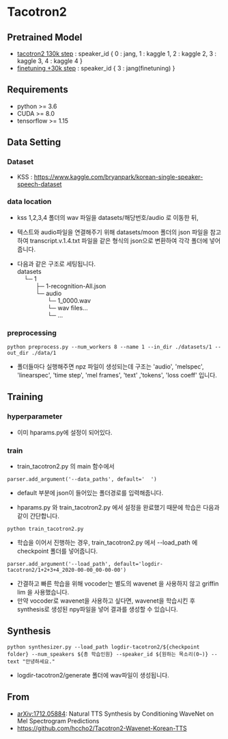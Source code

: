 # Tacotron2

## Pretrained Model

- [tacotron2 130k step](https://drive.google.com/drive/folders/14Lfji2U7UG0NsSyvaYvTlKKsr0L19gTi?usp=sharing) : speaker_id { 0 : jang, 1 : kaggle 1, 2 : kaggle 2, 3 : kaggle 3, 4 : kaggle 4 }
- [finetuning +30k step](https://drive.google.com/drive/folders/1ox_OqQdXc2vtvWbub70fn_dtqP4Cb6Kw?usp=sharing) : speaker_id { 3 : jang(finetuning) }

## Requirements

- python >= 3.6
- CUDA >= 8.0
- tensorflow >= 1.15


## Data Setting
### Dataset
- KSS : https://www.kaggle.com/bryanpark/korean-single-speaker-speech-dataset

### data location
- kss 1,2,3,4 폴더의 wav 파일을 datasets/해당번호/audio 로 이동한 뒤, 
- 텍스트와 audio파일을 연결해주기 위해 datasets/moon 폴더의 json 파일을 참고하여 transcript.v.1.4.txt 파일을 같은 형식의 json으로 변환하여 각각 폴더에 넣어줍니다.

- 다음과 같은 구조로 세팅됩니다.  
datasets  
&nbsp;&nbsp;&nbsp;&nbsp;└─ 1  
&nbsp;&nbsp;&nbsp;&nbsp;&nbsp;&nbsp;&nbsp;&nbsp;&nbsp;&nbsp;&nbsp;├─ 1-recognition-All.json  
&nbsp;&nbsp;&nbsp;&nbsp;&nbsp;&nbsp;&nbsp;&nbsp;&nbsp;&nbsp;&nbsp;└─ audio  
&nbsp;&nbsp;&nbsp;&nbsp;&nbsp;&nbsp;&nbsp;&nbsp;&nbsp;&nbsp;&nbsp;&nbsp;&nbsp;&nbsp;&nbsp;&nbsp;&nbsp;&nbsp;└─ 1_0000.wav  
&nbsp;&nbsp;&nbsp;&nbsp;&nbsp;&nbsp;&nbsp;&nbsp;&nbsp;&nbsp;&nbsp;&nbsp;&nbsp;&nbsp;&nbsp;&nbsp;&nbsp;&nbsp;└─ wav files...  
&nbsp;&nbsp;&nbsp;&nbsp;&nbsp;&nbsp;&nbsp;&nbsp;&nbsp;&nbsp;&nbsp;&nbsp;&nbsp;&nbsp;&nbsp;&nbsp;&nbsp;&nbsp;└─ ...  

### preprocessing
```
python preprocess.py --num_workers 8 --name 1 --in_dir ./datasets/1 --out_dir ./data/1
```
- 폴더들마다 실행해주면 npz 파일이 생성되는데 구조는 'audio', 'melspec', 'linearspec', 'time step', 'mel frames', 'text' ,'tokens', 'loss coeff' 입니다.

## Training
### hyperparameter
- 이미 hparams.py에 설정이 되어있다.

### train
- train_tacotron2.py 의 main 함수에서
```
parser.add_argument('--data_paths', default='  ')
```
- default 부분에 json이 들어있는 폴더경로를 입력해줍니다.

- hparams.py 와 train_tacotron2.py 에서 설정을 완료했기 때문에 학습은 다음과 같이 간단합니다.
```
python train_tacotron2.py
```

- 학습을 이어서 진행하는 경우, train_tacotron2.py 에서 --load_path 에 checkpoint 폴더를 넣어줍니다.
```
parser.add_argument('--load_path', default='logdir-tacotron2/1+2+3+4_2020-00-00_00-00-00')
```

- 간결하고 빠른 학습을 위해 vocoder는 별도의 wavenet 을 사용하지 않고 griffin lim 을 사용했습니다.
- 만약 vocoder로 wavenet을 사용하고 싶다면, wavenet을 학습시킨 후 synthesis로 생성된 npy파일을 넣어 결과를 생성할 수 있습니다.

## Synthesis
```
python synthesizer.py --load_path logdir-tacotron2/${checkpoint folder} --num_speakers ${총 학습인원} --speaker_id ${원하는 목소리(0~)} --text "안녕하세요."
```
- logdir-tacotron2/generate 폴더에 wav파일이 생성됩니다.


## From
- [arXiv:1712.05884](https://arxiv.org/abs/1712.05884): Natural TTS Synthesis by Conditioning WaveNet on Mel Spectrogram Predictions
- https://github.com/hccho2/Tacotron2-Wavenet-Korean-TTS







